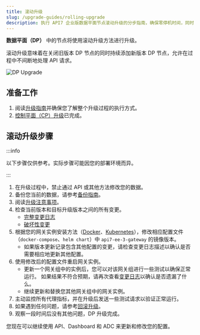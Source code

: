 ```yaml
---
title: 滚动升级
slug: /upgrade-guides/rolling-upgrade
description: 执行 API7 企业版数据平面节点滚动升级的分步指南，确保零停机时间，同时保持API请求处理和服务连续性。
---
```


**数据平面（DP）** 中的节点将使用滚动升级方法进行升级。

滚动升级意味着在关闭旧版本 DP 节点的同时持续添加新版本 DP 节点，允许在过程中不间断地处理 API 请求。

![DP Upgrade](https://static.api7.ai/uploads/2025/05/26/2MeSFjf1_upgrade-dp.png)

## 准备工作

1. 阅读[升级指南](./upgrade.md)并确保您了解整个升级过程的执行方式。
2. [控制平面（CP）升级](./in-place)已完成。

## 滚动升级步骤

:::info

以下步骤仅供参考。实际步骤可能因您的部署环境而异。

:::

1. 在升级过程中，禁止通过 API 或其他方法修改您的数据。
2. 备份您当前的数据，请参考[备份指南](./backup-and-restore#database-backup)。
3. 阅读[升级注意事项](./upgrade.md#upgrade-considerations)。
4. 检查当前版本和目标升级版本之间的所有变更。
   - [完整变更日志](/enterprise/release-notes)
   - [破坏性变更](./breaking-changes.md)
5. 根据您的网关实例安装方法（[Docker](../getting-started/add-gateway-instance.md)、[Kubernetes](../getting-started/add-gateway-instance.md)），修改相应配置文件（`docker-compose`、`helm chart`）中 `api7-ee-3-gateway` 的镜像版本。
   - 如果版本更新记录包含其他配置的变更，请检查变更日志描述以确认是否需要相应地更新其他配置。
6. 使用修改后的配置文件重启网关实例。
   - 更新一个网关组中的实例后，您可以对该网关组进行一些测试以确保正常运行。
     如果结果不符合预期，请再次查看[变更日志](/enterprise/release-notes)以确认是否遗漏了什么。
   - 继续更新和替换您其他网关组中的网关实例。
7. 主动监控所有代理指标，并在升级后发送一些测试请求以验证正常运行。
8. 如果遇到任何问题，请参考[回滚升级](./backup-and-restore#restore-from-database)。
9. 观察一段时间后没有其他问题，DP 升级完成。

您现在可以继续使用 API、Dashboard 和 ADC 来更新和修改您的配置。
